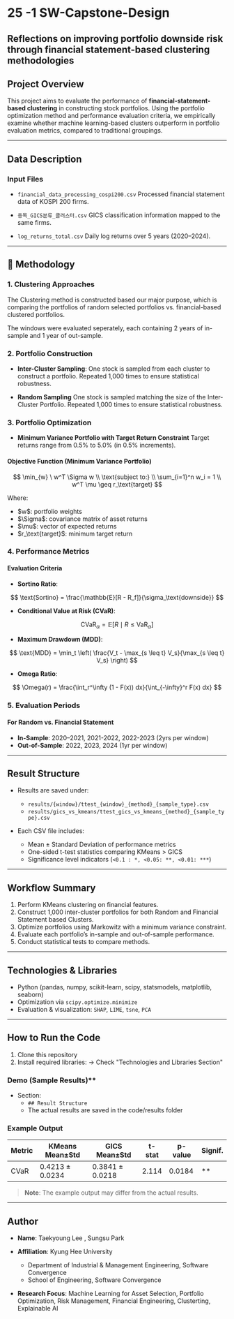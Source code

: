 # 25 -1 SW-Capstone-Design

## Reflections on improving portfolio downside risk through financial statement-based clustering methodologies

## Project Overview

This project aims to evaluate the performance of **financial-statement-based clustering** in constructing stock portfolios. Using the portfolio optimization method and performance evaluation criteria, we empirically examine whether machine learning-based clusters outperform in portfolio evaluation metrics, compared to traditional groupings.

---

## Data Description

### Input Files

* `financial_data_processing_cospi200.csv`
  Processed financial statement data of KOSPI 200 firms.

* `종목_GICS분류_클러스터.csv`
  GICS classification information mapped to the same firms.

* `log_returns_total.csv`
  Daily log returns over 5 years (2020–2024).

---

## 🔧 Methodology

### 1. Clustering Approaches

  The Clustering method is constructed based our major purpose, which is comparing the portfolios of random selected portfolios vs. financial-based clustered portfolios.

  The windows were evaluated seperately, each containing 2 years of in-sample and 1 year of out-sample.


### 2. Portfolio Construction

* **Inter-Cluster Sampling**:
  One stock is sampled from each cluster to construct a portfolio.
  Repeated 1,000 times to ensure statistical robustness.

* **Random Sampling**
  One stock is sampled matching the size of the Inter-Cluster Portfolio.
  Repeated 1,000 times to ensure statistical robustness.


### 3. Portfolio Optimization

* **Minimum Variance Portfolio with Target Return Constraint**
  Target returns range from 0.5% to 5.0% (in 0.5% increments).

#### Objective Function (Minimum Variance Portfolio)

$$
\min_{w} \ w^T \Sigma w \\
\text{subject to:} \\
\sum_{i=1}^n w_i = 1 \\
w^T \mu \geq r_\text{target}
$$

Where:

* \$w\$: portfolio weights
* \$\Sigma\$: covariance matrix of asset returns
* \$\mu\$: vector of expected returns
* \$r\_\text{target}\$: minimum target return

### 4. Performance Metrics

#### Evaluation Criteria

* **Sortino Ratio**:

$$
\text{Sortino} = \frac{\mathbb{E}[R - R_f]}{\sigma_\text{downside}}
$$

* **Conditional Value at Risk (CVaR)**:

$$
\text{CVaR}_\alpha = \mathbb{E}\left[R \mid R \leq \text{VaR}_\alpha\right]
$$

* **Maximum Drawdown (MDD)**:

$$
\text{MDD} = \min_t \left( \frac{V_t - \max_{s \leq t} V_s}{\max_{s \leq t} V_s} \right)
$$

* **Omega Ratio**:

$$
\Omega(r) = \frac{\int_r^\infty (1 - F(x)) dx}{\int_{-\infty}^r F(x) dx}
$$

### 5. Evaluation Periods

#### For Random vs. Financial Statement

* **In-Sample**: 2020–2021, 2021-2022, 2022-2023 (2yrs per window)
* **Out-of-Sample**: 2022, 2023, 2024 (1yr per window)


---

## Result Structure

* Results are saved under:
  - `results/{window}/ttest_{window}_{method}_{sample_type}.csv`
  - `results/gics_vs_kmeans/ttest_gics_vs_kmeans_{method}_{sample_type}.csv`

* Each CSV file includes:

  * Mean ± Standard Deviation of performance metrics
  * One-sided t-test statistics comparing KMeans > GICS
  * Significance level indicators (`<0.1 : *, <0.05: **, <0.01: ***`)

---

## Workflow Summary

1. Perform KMeans clustering on financial features.
2. Construct 1,000 inter-cluster portfolios for both Random and Financial Statement based Clusters.
3. Optimize portfolios using Markowitz with a minimum variance constraint.
4. Evaluate each portfolio’s in-sample and out-of-sample performance.
5. Conduct statistical tests to compare methods.

---

## Technologies & Libraries

* Python (pandas, numpy, scikit-learn, scipy, statsmodels, matplotlib, seaborn)
* Optimization via `scipy.optimize.minimize`
* Evaluation & visualization: `SHAP`, `LIME`, `tsne`, `PCA`

---

## How to Run the Code

1. Clone this repository
2. Install required libraries:
  -> Check "Technologies and Libraries Section"


### Demo (Sample Results)**  
- Section:
  - `## Result Structure`  
  - The actual results are saved in the code/results folder


### Example Output

| Metric | KMeans Mean±Std   | GICS Mean±Std    | t-stat | p-value | Signif. |
|--------|-------------------|------------------|--------|---------|---------|
| CVaR   | 0.4213 ± 0.0234   | 0.3841 ± 0.0218  | 2.114  | 0.0184  | **      |

> **Note**: The example output may differ from the actual results.


---

## Author

* **Name**: Taekyoung Lee , Sungsu Park
* **Affiliation**: Kyung Hee University

  * Department of Industrial & Management Engineering, Software Convergence
  * School of Engineering, Software Convergence

* **Research Focus**:
  Machine Learning for Asset Selection, Portfolio Optimization, Risk Management, Financial Engineering, Clusterting, Explainable AI
